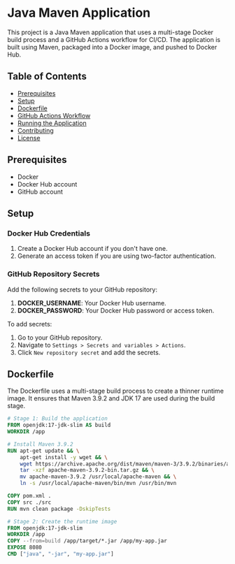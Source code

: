 # Java Maven Application

This project is a Java Maven application that uses a multi-stage Docker build process and a GitHub Actions workflow for CI/CD. The application is built using Maven, packaged into a Docker image, and pushed to Docker Hub.

## Table of Contents

- [Prerequisites](#prerequisites)
- [Setup](#setup)
- [Dockerfile](#dockerfile)
- [GitHub Actions Workflow](#github-actions-workflow)
- [Running the Application](#running-the-application)
- [Contributing](#contributing)
- [License](#license)

## Prerequisites

- Docker
- Docker Hub account
- GitHub account

## Setup

### Docker Hub Credentials

1. Create a Docker Hub account if you don't have one.
2. Generate an access token if you are using two-factor authentication.

### GitHub Repository Secrets

Add the following secrets to your GitHub repository:

1. **DOCKER_USERNAME**: Your Docker Hub username.
2. **DOCKER_PASSWORD**: Your Docker Hub password or access token.

To add secrets:

1. Go to your GitHub repository.
2. Navigate to `Settings > Secrets and variables > Actions`.
3. Click `New repository secret` and add the secrets.

## Dockerfile

The Dockerfile uses a multi-stage build process to create a thinner runtime image. It ensures that Maven 3.9.2 and JDK 17 are used during the build stage.

```dockerfile
# Stage 1: Build the application
FROM openjdk:17-jdk-slim AS build
WORKDIR /app

# Install Maven 3.9.2
RUN apt-get update && \
    apt-get install -y wget && \
    wget https://archive.apache.org/dist/maven/maven-3/3.9.2/binaries/apache-maven-3.9.2-bin.tar.gz && \
    tar -xzf apache-maven-3.9.2-bin.tar.gz && \
    mv apache-maven-3.9.2 /usr/local/apache-maven && \
    ln -s /usr/local/apache-maven/bin/mvn /usr/bin/mvn

COPY pom.xml .
COPY src ./src
RUN mvn clean package -DskipTests

# Stage 2: Create the runtime image
FROM openjdk:17-jdk-slim
WORKDIR /app
COPY --from=build /app/target/*.jar /app/my-app.jar
EXPOSE 8080
CMD ["java", "-jar", "my-app.jar"]
```
